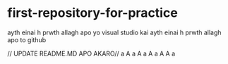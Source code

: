 # first-repository-for-practice
ayth einai h prwth allagh apo yo visual studio
kai ayth einai h prwth allagh apo to github

// UPDATE README.MD APO AKARO//
a
A
a
A
a
A
a
A
A
a
